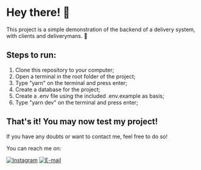 # Hey there! :wave:

This project is a simple demonstration of the backend of a delivery system, with clients and deliverymans. :motor_scooter:

## Steps to run:

1. Clone this repository to your computer;
2. Open a terminal in the root folder of the project;
3. Type "yarn" on the terminal and press enter;
4. Create a database for the project;
5. Create a .env file using the included .env.example as basis;
6. Type "yarn dev" on the terminal and press enter;

## That's it! You may now test my project!

If you have any doubts or want to contact me, feel free to do so!

You can reach me on: 

[![Instagram](https://img.shields.io/badge/Instagram>-%23E4405F.svg?style=for-the-badge&logo=Instagram&logoColor=white&link=https://instagram.com/bdgpretto/)](https://instagram.com/bdgpretto/)
[![E-mail](https://img.shields.io/badge/Gmail-D14836?style=for-the-badge&logo=gmail&logoColor=white&link=mailto:bernardo@pretto.dev)](mailto:bernardo@pretto.dev)

